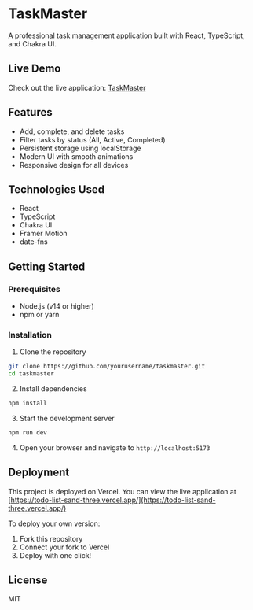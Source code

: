 # TaskMaster

A professional task management application built with React, TypeScript, and Chakra UI.

## Live Demo

Check out the live application: [TaskMaster](https://todo-list-sand-three.vercel.app/)

## Features

- Add, complete, and delete tasks
- Filter tasks by status (All, Active, Completed)
- Persistent storage using localStorage
- Modern UI with smooth animations
- Responsive design for all devices

## Technologies Used

- React
- TypeScript
- Chakra UI
- Framer Motion
- date-fns

## Getting Started

### Prerequisites

- Node.js (v14 or higher)
- npm or yarn

### Installation

1. Clone the repository
```bash
git clone https://github.com/yourusername/taskmaster.git
cd taskmaster
```

2. Install dependencies
```bash
npm install
```

3. Start the development server
```bash
npm run dev
```

4. Open your browser and navigate to `http://localhost:5173`

## Deployment

This project is deployed on Vercel. You can view the live application at [https://todo-list-sand-three.vercel.app/](https://todo-list-sand-three.vercel.app/)

To deploy your own version:
1. Fork this repository
2. Connect your fork to Vercel
3. Deploy with one click!

## License

MIT
